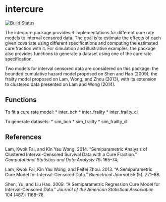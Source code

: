 <!-- README.md is generated from README.Rmd. Please edit that file -->
intercure
=========

[![Build Status](https://travis-ci.org/JBrettas/intercure.svg?branch=master)](https://travis-ci.org/JBrettas/intercure)

The intercure package provides R implementations for different cure rate models to interval censored data. The goal is to estimate the effects of each given covariate using different specifications and computing the estimated cure fraction with it. For simulation and illustrative examples, the package also provides functions to generate a dataset using one of the cure rate specification.

Two models for interval censored data are considered on this package: the bounded cumulative hazard model proposed on Shen and Hao (2009); the frailty model proposed on Lam, Wong, and Zhou (2013), with its extension to clustered data presented on Lam and Wong (2014).

Functions
---------

To fit a cure rate model: \* inter\_bch \* inter\_frailty \* inter\_frailty\_cl

To generate datasets: \* sim\_bch \* sim\_frailty \* sim\_frailty\_cl

References
----------

Lam, Kwok Fai, and Kin Yau Wong. 2014. “Semiparametric Analysis of Clustered Interval-Censored Survival Data with a Cure Fraction.” *Computational Statistics and Data Analysis* 79: 165–74.

Lam, Kwok Fai, Kin Yau Wong, and Feifei Zhou. 2013. “A Semiparametric Cure Model for Interval-Censored Data.” *Biometrical Journal* 55 (5): 771–88.

Shen, Yu, and Liu Hao. 2009. “A Semiparametric Regression Cure Model for Interval-Censored Data.” *Journal of the American Statistical Association* 104 (487): 1168–78.
